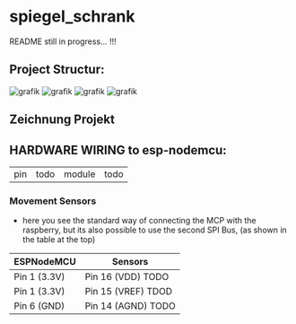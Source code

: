 # spiegel_schrank

README still in progress... !!!


## Project Structur:
![grafik](./_resources/TODO)
![grafik](./_resources/TODO)
![grafik](./_resources/TODO)
![grafik](./_resources/TODO)


## Zeichnung Projekt




## HARDWARE WIRING to esp-nodemcu:
|     |     |     |     |
| --- | --- | --- | --- |
|   pin  | todo  | module  | todo  |


### Movement Sensors

- here you see the standard way of connecting the MCP with the raspberry, but its also possible to use the second SPI Bus, (as shown in the table at the top)

| ESPNodeMCU | Sensors |
| --- | --- |
| Pin 1 (3.3V) | Pin 16 (VDD) TODO |
| Pin 1 (3.3V) | Pin 15 (VREF) TDOD |
| Pin 6 (GND) | Pin 14 (AGND) TODO |








